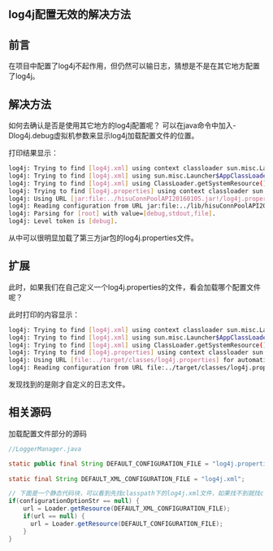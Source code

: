 ## log4j配置无效的解决方法

## 前言
在项目中配置了log4j不起作用，但仍然可以输日志，猜想是不是在其它地方配置了log4j。

## 解决方法

如何去确认是否是使用其它地方的log4j配置呢？
可以在java命令中加入-Dlog4j.debug虚拟机参数来显示log4j加载配置文件的位置。

打印结果显示：
``` bash
log4j: Trying to find [log4j.xml] using context classloader sun.misc.Launcher$AppClassLoader@18b4aac2.
log4j: Trying to find [log4j.xml] using sun.misc.Launcher$AppClassLoader@18b4aac2 class loader.
log4j: Trying to find [log4j.xml] using ClassLoader.getSystemResource().
log4j: Trying to find [log4j.properties] using context classloader sun.misc.Launcher$AppClassLoader@18b4aac2.
log4j: Using URL [jar:file:../hisuConnPoolAPI20160105.jar!/log4j.properties] for automatic log4j configuration.
log4j: Reading configuration from URL jar:file:../lib/hisuConnPoolAPI20160105.jar!/log4j.properties
log4j: Parsing for [root] with value=[debug,stdout,file].
log4j: Level token is [debug].
```

从中可以很明显加载了第三方jar包的log4j.properties文件。

## 扩展
此时，如果我们在自己定义一个log4j.properties的文件，看会加载哪个配置文件呢？

此时打印的内容显示：
``` bash
log4j: Trying to find [log4j.xml] using context classloader sun.misc.Launcher$AppClassLoader@18b4aac2.
log4j: Trying to find [log4j.xml] using sun.misc.Launcher$AppClassLoader@18b4aac2 class loader.
log4j: Trying to find [log4j.xml] using ClassLoader.getSystemResource().
log4j: Trying to find [log4j.properties] using context classloader sun.misc.Launcher$AppClassLoader@18b4aac2.
log4j: Using URL [file:../target/classes/log4j.properties] for automatic log4j configuration.
log4j: Reading configuration from URL file:../target/classes/log4j.properties

```
发现找到的是刚才自定义的日志文件。


## 相关源码

加载配置文件部分的源码

``` java
//LoggerManager.java

static public final String DEFAULT_CONFIGURATION_FILE = "log4j.properties";
  
static final String DEFAULT_XML_CONFIGURATION_FILE = "log4j.xml"; 

// 下面是一个静态代码块，可以看到先找classpath下的log4j.xml文件，如果找不到就找classpath下的log4j.properties。loader.getResource找到一条就会结束。
if(configurationOptionStr == null) {	
	url = Loader.getResource(DEFAULT_XML_CONFIGURATION_FILE);
	if(url == null) {
	  url = Loader.getResource(DEFAULT_CONFIGURATION_FILE);
	}
}
```